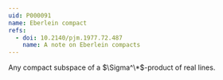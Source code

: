 ```yaml
---
uid: P000091
name: Eberlein compact
refs:
  - doi: 10.2140/pjm.1977.72.487
    name: A note on Eberlein compacts
---
```

Any compact subspace of a $\Sigma^\*$-product of real lines.

